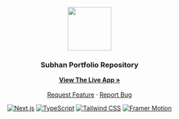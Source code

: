 <div align="center">
  <p align="center">
  <img src="https://subhanabidi/logo.png" alt="" width=100>
  </p>

  <h3 align="center">Subhan Portfolio Repository</h3>

  <p align="center">
    <a href="(https://subhanabidi.netlify.app/)"><strong>View The Live App »</strong></a>
    <br />
    <br />
    <a href="https://github.com/subhanabdi/portfolio-website">Request Feature</a>
    ·
    <a href="https://github.com/subhanabdi/portfolio-website">Report Bug</a>
  </p>

  [![Next.js](https://img.shields.io/badge/-Next.js-06B6D4?logo=Next.js&logoColor=white&color=black)](https://nextjs.org/)
  [![TypeScript](https://img.shields.io/badge/-TypeScript-blue?logo=TypeScript&logoColor=white&color=blue)](https://developer.mozilla.org/en-US/docs/Web/TypeScript)
  [![Tailwind CSS](https://img.shields.io/badge/-Tailwind%20CSS-06B6D4?logo=Tailwind%20CSS&logoColor=black&color=white)](https://tailwindcss.com/)
  [![Framer Motion](https://img.shields.io/badge/-Framer%20Motion-blue?logo=Framer)](https://www.framer.com/api/motion/)
</div>
